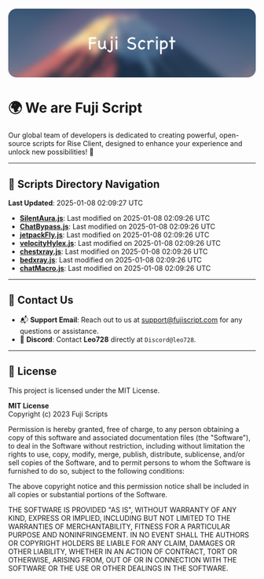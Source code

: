 ![Banner](.github/b.webp)

# 🌍 **We are Fuji Script**

Our global team of developers is dedicated to creating powerful, open-source scripts for Rise Client, designed to enhance your experience and unlock new possibilities! 🌟

---
<!-- SCRIPTS_NAVIGATION_START -->
## 📂 **Scripts Directory Navigation**

**Last Updated**: 2025-01-08 02:09:27 UTC

- **[SilentAura.js](scripts/SilentAura.js)**: Last modified on 2025-01-08 02:09:26 UTC
- **[ChatBypass.js](scripts/ChatBypass.js)**: Last modified on 2025-01-08 02:09:26 UTC
- **[jetpackFly.js](scripts/jetpackFly.js)**: Last modified on 2025-01-08 02:09:26 UTC
- **[velocityHylex.js](scripts/velocityHylex.js)**: Last modified on 2025-01-08 02:09:26 UTC
- **[chestxray.js](scripts/chestxray.js)**: Last modified on 2025-01-08 02:09:26 UTC
- **[bedxray.js](scripts/bedxray.js)**: Last modified on 2025-01-08 02:09:26 UTC
- **[chatMacro.js](scripts/chatMacro.js)**: Last modified on 2025-01-08 02:09:26 UTC

<!-- SCRIPTS_NAVIGATION_END -->

---

## 💬 **Contact Us**  
- 📬 **Support Email**: Reach out to us at [support@fujiscript.com](mailto:support@fujiscript.com) for any questions or assistance.  
- 💬 **Discord**: Contact **Leo728** directly at `Discord@leo728`.

---

## 📜 **License**

This project is licensed under the MIT License.  

**MIT License**  
Copyright (c) 2023 Fuji Scripts  

Permission is hereby granted, free of charge, to any person obtaining a copy of this software and associated documentation files (the "Software"), to deal in the Software without restriction, including without limitation the rights to use, copy, modify, merge, publish, distribute, sublicense, and/or sell copies of the Software, and to permit persons to whom the Software is furnished to do so, subject to the following conditions:  

The above copyright notice and this permission notice shall be included in all copies or substantial portions of the Software.  

THE SOFTWARE IS PROVIDED "AS IS", WITHOUT WARRANTY OF ANY KIND, EXPRESS OR IMPLIED, INCLUDING BUT NOT LIMITED TO THE WARRANTIES OF MERCHANTABILITY, FITNESS FOR A PARTICULAR PURPOSE AND NONINFRINGEMENT. IN NO EVENT SHALL THE AUTHORS OR COPYRIGHT HOLDERS BE LIABLE FOR ANY CLAIM, DAMAGES OR OTHER LIABILITY, WHETHER IN AN ACTION OF CONTRACT, TORT OR OTHERWISE, ARISING FROM, OUT OF OR IN CONNECTION WITH THE SOFTWARE OR THE USE OR OTHER DEALINGS IN THE SOFTWARE.  
